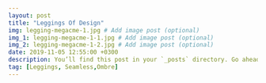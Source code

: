 ```yaml
---
layout: post
title: "Leggings Of Design"
img: legging-megacme-1.jpg # Add image post (optional)
img_1: legging-megacme-1-1.jpg # Add image post (optional)
img_2: legging-megacme-1-2.jpg # Add image post (optional)
date: 2019-11-05 12:55:00 +0300
description: You’ll find this post in your `_posts` directory. Go ahead and edit it and re-build the site to see your changes. # Add post description (optional)
tag: [Leggings, Seamless,Ombre]
---
```


